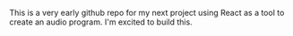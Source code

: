 This is a very early github repo for my next project using React as a tool to create an audio program. I'm excited to build this.
